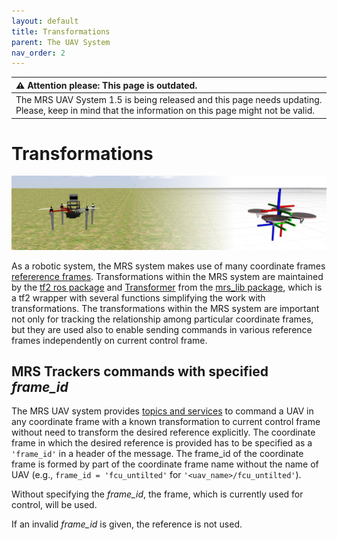 ```yaml
---
layout: default
title: Transformations
parent: The UAV System
nav_order: 2
---
```


| :warning: **Attention please: This page is outdated.**                                                                                            |
| :---                                                                                                                                              |
| The MRS UAV System 1.5 is being released and this page needs updating. Please, keep in mind that the information on this page might not be valid. |

# Transformations

![](fig/transformations.png)

As a robotic system, the MRS system makes use of many coordinate frames [refererence frames](frames_of_reference.md).
Transformations within the MRS system are maintained by the [tf2 ros package](http://wiki.ros.org/tf2) and [Transformer](https://ctu-mrs.github.io/mrs_lib/classmrs__lib_1_1Transformer.html) from the [mrs_lib package](https://ctu-mrs.github.io/mrs_lib/), which is a tf2 wrapper with several functions simplifying the work with transformations.
The transformations within the MRS system are important not only for tracking the relationship among particular coordinate frames, but they are used also to enable sending commands in various reference frames independently on current control frame.

## MRS Trackers commands with specified *frame_id*

The MRS UAV system provides [topics and services](https://ctu-mrs.github.io/docs/system/uav_ros_interface.html) to command a UAV in any coordinate frame with a known transformation to current control frame without need to transform the desired reference explicitly.
The coordinate frame in which the desired reference is provided has to be specified as a `'frame_id'` in a header of the message.
The frame_id of the coordinate frame is formed by part of the coordinate frame name without the name of UAV (e.g., `frame_id = 'fcu_untilted'` for `'<uav_name>/fcu_untilted'`).

Without specifying the *frame_id*, the frame, which is currently used for control, will be used.

If an invalid *frame_id* is given, the reference is not used. 
